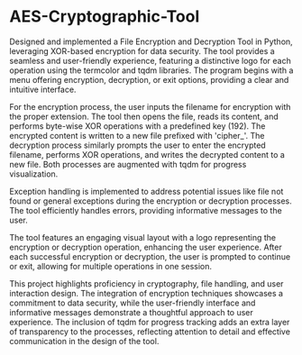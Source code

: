 # AES-Cryptographic-Tool
Designed and implemented a File Encryption and Decryption Tool in Python, leveraging XOR-based encryption for data security. The tool provides a seamless and user-friendly experience, featuring a distinctive logo for each operation using the termcolor and tqdm libraries. The program begins with a menu offering encryption, decryption, or exit options, providing a clear and intuitive interface.

For the encryption process, the user inputs the filename for encryption with the proper extension. The tool then opens the file, reads its content, and performs byte-wise XOR operations with a predefined key (192). The encrypted content is written to a new file prefixed with 'cipher_'. The decryption process similarly prompts the user to enter the encrypted filename, performs XOR operations, and writes the decrypted content to a new file. Both processes are augmented with tqdm for progress visualization.

Exception handling is implemented to address potential issues like file not found or general exceptions during the encryption or decryption processes. The tool efficiently handles errors, providing informative messages to the user.

The tool features an engaging visual layout with a logo representing the encryption or decryption operation, enhancing the user experience. After each successful encryption or decryption, the user is prompted to continue or exit, allowing for multiple operations in one session.

This project highlights proficiency in cryptography, file handling, and user interaction design. The integration of encryption techniques showcases a commitment to data security, while the user-friendly interface and informative messages demonstrate a thoughtful approach to user experience. The inclusion of tqdm for progress tracking adds an extra layer of transparency to the processes, reflecting attention to detail and effective communication in the design of the tool.
